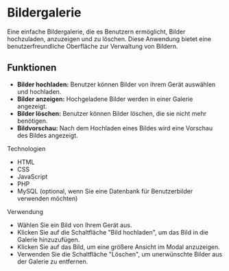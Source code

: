 # Bildergalerie

Eine einfache Bildergalerie, die es Benutzern ermöglicht, Bilder hochzuladen, anzuzeigen und zu löschen. Diese Anwendung bietet eine benutzerfreundliche Oberfläche zur Verwaltung von Bildern.

## Funktionen

- **Bilder hochladen:** Benutzer können Bilder von ihrem Gerät auswählen und hochladen.
- **Bilder anzeigen:** Hochgeladene Bilder werden in einer Galerie angezeigt.
- **Bilder löschen:** Benutzer können Bilder löschen, die sie nicht mehr benötigen.
- **Bildvorschau:** Nach dem Hochladen eines Bildes wird eine Vorschau des Bildes angezeigt.

Technologien
 - HTML
 - CSS
 - JavaScript
 - PHP
 - MySQL (optional, wenn Sie eine Datenbank für Benutzerbilder verwenden möchten)

Verwendung
   - Wählen Sie ein Bild von Ihrem Gerät aus.
   - Klicken Sie auf die Schaltfläche "Bild hochladen", um das Bild in die Galerie hinzuzufügen.
   - Klicken Sie auf das Bild, um eine größere Ansicht im Modal anzuzeigen.
   - Verwenden Sie die Schaltfläche "Löschen", um unerwünschte Bilder aus der Galerie zu entfernen.
